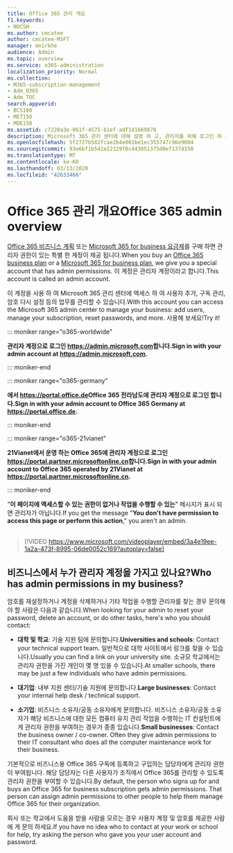 ```yaml
---
title: Office 365 관리 개요
f1.keywords:
- NOCSH
ms.author: cmcatee
author: cmcatee-MSFT
manager: mnirkhe
audience: Admin
ms.topic: overview
ms.service: o365-administration
localization_priority: Normal
ms.collection:
- M365-subscription-management
- Adm_O365
- Adm_TOC
search.appverid:
- BCS160
- MET150
- MOE150
ms.assetid: c7228a3e-061f-4575-b1ef-adf1d1669870
description: Microsoft 365 관리 센터에 대해 설명 하 고, 관리자를 위해 로그인 하 고,이에 대 한 비디오 소개를 시청 하세요.
ms.openlocfilehash: 5f2727b582fcae2b4e001be1ec355747c96e9084
ms.sourcegitcommit: 93e6bf1b541e22129f8c443051375d0ef1374150
ms.translationtype: MT
ms.contentlocale: ko-KR
ms.lasthandoff: 03/13/2020
ms.locfileid: "42633466"
---
```

# <a name="office-365-admin-overview"></a><span data-ttu-id="1611f-103">Office 365 관리 개요</span><span class="sxs-lookup"><span data-stu-id="1611f-103">Office 365 admin overview</span></span> 

  
<span data-ttu-id="1611f-104">[Office 365 비즈니스 계획](https://go.microsoft.com/fwlink/?linkid=856886) 또는 [Microsoft 365 for business 요금제](https://www.microsoft.com/microsoft-365/business)를 구매 하면 관리자 권한이 있는 특별 한 계정이 제공 됩니다.</span><span class="sxs-lookup"><span data-stu-id="1611f-104">When you buy an [Office 365 business plan](https://go.microsoft.com/fwlink/?linkid=856886) or a [Microsoft 365 for business plan](https://www.microsoft.com/microsoft-365/business), we give you a special account that has admin permissions.</span></span> <span data-ttu-id="1611f-105">이 계정은 관리자 계정이라고 합니다.</span><span class="sxs-lookup"><span data-stu-id="1611f-105">This account is called an admin account.</span></span>
  
<span data-ttu-id="1611f-106">이 계정을 사용 하 여 Microsoft 365 관리 센터에 액세스 하 여 사용자 추가, 구독 관리, 암호 다시 설정 등의 업무를 관리할 수 있습니다.</span><span class="sxs-lookup"><span data-stu-id="1611f-106">With this account you can access the Microsoft 365 admin center to manage your business: add users, manage your subscription, reset passwords, and more.</span></span> <span data-ttu-id="1611f-107">사용해 보세요!</span><span class="sxs-lookup"><span data-stu-id="1611f-107">Try it!</span></span>
  
::: moniker range="o365-worldwide"

 <span data-ttu-id="1611f-108">**관리자 계정으로 로그인 <a href="https://go.microsoft.com/fwlink/p/?linkid=2024339" target="_blank">https://admin.microsoft.com</a>합니다.**</span><span class="sxs-lookup"><span data-stu-id="1611f-108">**Sign in with your admin account at <a href="https://go.microsoft.com/fwlink/p/?linkid=2024339" target="_blank">https://admin.microsoft.com</a>.**</span></span>

::: moniker-end

::: moniker range="o365-germany"

<span data-ttu-id="1611f-109">**에서 <a href="https://go.microsoft.com/fwlink/p/?linkid=848041" target="_blank">https://portal.office.de</a>Office 365 전라남도에 관리자 계정으로 로그인 합니다.**</span><span class="sxs-lookup"><span data-stu-id="1611f-109">**Sign in with your admin account to Office 365 Germany at <a href="https://go.microsoft.com/fwlink/p/?linkid=848041" target="_blank">https://portal.office.de</a>.**</span></span>

::: moniker-end

::: moniker range="o365-21vianet"

<span data-ttu-id="1611f-110">**21Vianet에서 운영 하는 Office 365에 관리자 계정으로 로그인 <a href="https://go.microsoft.com/fwlink/p/?linkid=850627" target="_blank">https://portal.partner.microsoftonline.cn</a>합니다.**</span><span class="sxs-lookup"><span data-stu-id="1611f-110">**Sign in with your admin account to Office 365 operated by 21Vianet at <a href="https://go.microsoft.com/fwlink/p/?linkid=850627" target="_blank">https://portal.partner.microsoftonline.cn</a>.**</span></span>

::: moniker-end

<span data-ttu-id="1611f-111">"**이 페이지에 액세스할 수 있는 권한이 없거나 작업을 수행할 수 있는**" 메시지가 표시 되 면 관리자가 아닙니다.</span><span class="sxs-lookup"><span data-stu-id="1611f-111">If you get the message "**You don't have permission to access this page or perform this action**," you aren't an admin.</span></span>
<br><br>    
> [!VIDEO https://www.microsoft.com/videoplayer/embed/3a4e19ee-1a2a-473f-8995-06de0052c169?autoplay=false]
  
## <a name="who-has-admin-permissions-in-my-business"></a><span data-ttu-id="1611f-112">비즈니스에서 누가 관리자 계정을 가지고 있나요?</span><span class="sxs-lookup"><span data-stu-id="1611f-112">Who has admin permissions in my business?</span></span>
<span data-ttu-id="1611f-113"><a name="bkmk_admin"> </a></span><span class="sxs-lookup"><span data-stu-id="1611f-113"><a name="bkmk_admin"> </a></span></span>

<span data-ttu-id="1611f-114">암호를 재설정하거나 계정을 삭제하거나 기타 작업을 수행할 관리자를 찾는 경우 문의해야 할 사람은 다음과 같습니다.</span><span class="sxs-lookup"><span data-stu-id="1611f-114">When looking for your admin to reset your password, delete an account, or do other tasks, here's who you should contact:</span></span>
  
- <span data-ttu-id="1611f-115">**대학 및 학교**: 기술 지원 팀에 문의합니다.</span><span class="sxs-lookup"><span data-stu-id="1611f-115">**Universities and schools**: Contact your technical support team.</span></span> <span data-ttu-id="1611f-116">일반적으로 대학 사이트에서 링크를 찾을 수 있습니다.</span><span class="sxs-lookup"><span data-stu-id="1611f-116">Usually you can find a link on your university site.</span></span> <span data-ttu-id="1611f-117">소규모 학교에서는 관리자 권한을 가진 개인이 몇 명 있을 수 있습니다.</span><span class="sxs-lookup"><span data-stu-id="1611f-117">At smaller schools, there may be just a few individuals who have admin permissions.</span></span> 
    
- <span data-ttu-id="1611f-118">**대기업**: 내부 지원 센터/기술 지원에 문의합니다.</span><span class="sxs-lookup"><span data-stu-id="1611f-118">**Large businesses**: Contact your internal help desk / technical support.</span></span> 
    
- <span data-ttu-id="1611f-p104">**소기업**: 비즈니스 소유자/공동 소유자에게 문의합니다. 비즈니스 소유자/공동 소유자가 해당 비즈니스에 대한 모든 컴퓨터 유지 관리 작업을 수행하는 IT 컨설턴트에게 관리자 권한을 부여하는 경우가 종종 있습니다.</span><span class="sxs-lookup"><span data-stu-id="1611f-p104">**Small businesses**: Contact the business owner / co-owner. Often they give admin permissions to their IT consultant who does all the computer maintenance work for their business.</span></span> 
    
<span data-ttu-id="1611f-p105">기본적으로 비즈니스용 Office 365 구독에 등록하고 구입하는 담당자에게 관리자 권한이 부여됩니다. 해당 담당자는 다른 사용자가 조직에서 Office 365를 관리할 수 있도록 관리자 권한을 부여할 수 있습니다.</span><span class="sxs-lookup"><span data-stu-id="1611f-p105">By default, the person who signs up for and buys an Office 365 for business subscription gets admin permissions. That person can assign admin permissions to other people to help them manage Office 365 for their organization.</span></span>
  
<span data-ttu-id="1611f-123">회사 또는 학교에서 도움을 받을 사람을 모르는 경우 사용자 계정 및 암호를 제공한 사람에 게 문의 하세요.</span><span class="sxs-lookup"><span data-stu-id="1611f-123">If you have no idea who to contact at your work or school for help, try asking the person who gave you your user account and password.</span></span>
